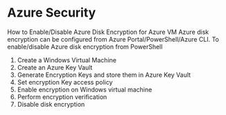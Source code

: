 # Azure Security
How to Enable/Disable Azure Disk Encryption for Azure VM
Azure disk encryption can be configured from Azure Portal/PowerShell/Azure CLI. To enable/disable Azure disk encryption from PowerShell

1.	Create a Windows Virtual Machine
2.	Create an Azure Key Vault 
3.	Generate Encryption Keys and store them in Azure Key Vault 
4.	Set encryption Key access policy 
5.	Enable encryption on Windows virtual machine
6.	Perform encryption verification
7.	Disable disk encryption 

